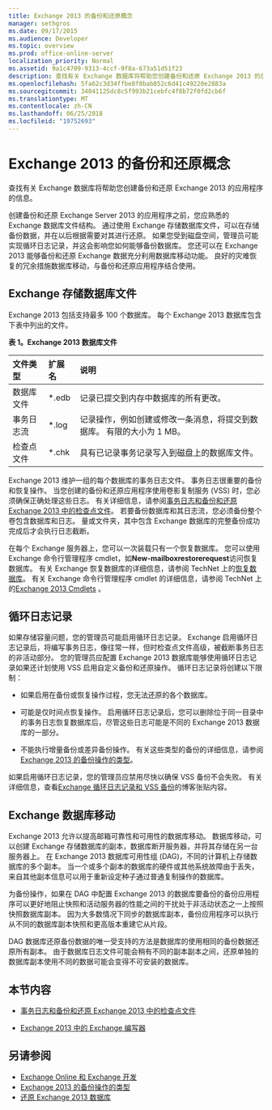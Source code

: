 ```yaml
---
title: Exchange 2013 的备份和还原概念
manager: sethgros
ms.date: 09/17/2015
ms.audience: Developer
ms.topic: overview
ms.prod: office-online-server
localization_priority: Normal
ms.assetid: 9a1c4709-9313-4ccf-9f8a-673a51d51f23
description: 查找有关 Exchange 数据库将帮助您创建备份和还原 Exchange 2013 的应用程序的信息。
ms.openlocfilehash: 5fa62c3d34ffbe8f0bab852c6d41c49220e2883a
ms.sourcegitcommit: 34041125dc8c5f993b21cebfc4f8b72f0fd2cb6f
ms.translationtype: MT
ms.contentlocale: zh-CN
ms.lasthandoff: 06/25/2018
ms.locfileid: "19752693"
---
```

# <a name="backup-and-restore-concepts-for-exchange-2013"></a>Exchange 2013 的备份和还原概念

查找有关 Exchange 数据库将帮助您创建备份和还原 Exchange 2013 的应用程序的信息。
  
创建备份和还原 Exchange Server 2013 的应用程序之前，您应熟悉的 Exchange 数据库文件结构。 通过使用 Exchange 存储数据库文件，可以在存储备份数据，并在以后根据需要对其进行还原。 如果您受到磁盘空间，管理员可能实现循环日志记录，并这会影响您如何能够备份数据库。 您还可以在 Exchange 2013 能够备份和还原 Exchange 数据充分利用数据库移动功能。 良好的灾难恢复的冗余措施数据库移动，与备份和还原应用程序结合使用。

<a name="bk_exchangedatabases"> </a>

## <a name="exchange-store-database-files"></a>Exchange 存储数据库文件

Exchange 2013 包括支持最多 100 个数据库。 每个 Exchange 2013 数据库包含下表中列出的文件。 
  
**表 1。Exchange 2013 数据库文件**

|文件类型|扩展名|说明|
|:-----|:-----|:-----|
|数据库文件  <br/> |\*.edb  <br/> |记录已提交到内存中数据库的所有更改。  <br/> |
|事务日志流  <br/> |\*.log  <br/> |记录操作，例如创建或修改一条消息，将提交到数据库。 有限的大小为 1 MB。  <br/> |
|检查点文件  <br/> |\*.chk  <br/> |具有已记录事务记录写入到磁盘上的数据库文件。  <br/> |
   
Exchange 2013 维护一组的每个数据库的事务日志文件。 事务日志很重要的备份和恢复操作。 当您创建的备份和还原应用程序使用卷影复制服务 (VSS) 时，您必须确保正确处理这些日志。 有关详细信息，请参阅[事务日志和备份和还原 Exchange 2013 中的检查点文件](transaction-logs-and-checkpoint-files-for-backup-and-restore-in-exchange.md)。 若要备份数据库和其日志流，您必须备份整个卷包含数据库和日志。 量或文件夹，其中包含 Exchange 数据库的完整备份成功完成后才会执行日志截断。
  
在每个 Exchange 服务器上，您可以一次装载只有一个恢复数据库。 您可以使用 Exchange 命令行管理程序 cmdlet，如**New-mailboxrestorerequest**访问恢复数据库。 有关 Exchange 恢复数据库的详细信息，请参阅 TechNet 上的[恢复数据库](http://technet.microsoft.com/en-us/library/dd876954%28v=exchg.150%29.aspx)。 有关 Exchange 命令行管理程序 cmdlet 的详细信息，请参阅 TechNet 上的[Exchange 2013 Cmdlets](http://technet.microsoft.com/en-us/library/bb124413.aspx) 。 
  
## <a name="circular-logging"></a>循环日志记录
<a name="bk_circularlogging"> </a>

如果存储容量问题，您的管理员可能启用循环日志记录。 Exchange 启用循环日志记录后，将编写事务日志，像往常一样，但时检查点文件高级，被截断事务日志的非活动部分。 您的管理员应配置 Exchange 2013 数据库能够使用循环日志记录如果还计划使用 VSS 启用自定义备份和还原操作。 循环日志记录将创建以下限制： 
  
- 如果启用在备份或恢复操作过程，您无法还原的各个数据库。
    
- 可能是仅时间点恢复操作。 启用循环日志记录后，您可以删除位于同一目录中的事务日志恢复数据库后，尽管这些日志可能是不同的 Exchange 2013 数据库的一部分。 
    
- 不能执行增量备份或差异备份操作。 有关这些类型的备份的详细信息，请参阅[Exchange 2013 的备份操作的类型](types-of-backup-operations-for-exchange-2013.md)。
    
如果启用循环日志记录，您的管理员应禁用尽快以确保 VSS 备份不会失败。 有关详细信息，查看[Exchange 循环日志记录和 VSS 备份](http://blogs.technet.com/b/exchange/archive/2010/08/18/3410672.aspx)的博客张贴内容。 
  
## <a name="exchange-database-mobility"></a>Exchange 数据库移动
<a name="bk_exchangedatabasemobility"> </a>

Exchange 2013 允许以提高邮箱可靠性和可用性的数据库移动。 数据库移动，可以创建 Exchange 存储数据库的副本，数据库断开服务器，并将其存储在另一台服务器上。 在 Exchange 2013 数据库可用性组 (DAG)，不同的计算机上存储数据库的多个副本。 当一个或多个副本的数据库的硬件或其他系统故障由于丢失，来自其他副本信息可以用于重新设定种子通过普通复制操作的数据库。
  
为备份操作，如果在 DAG 中配置 Exchange 2013 的数据库要备份的备份应用程序可以更好地阻止快照和活动服务器的性能之间的干扰处于非活动状态之一上按照快照数据库副本。 因为大多数情况下同步的数据库副本，备份应用程序可以执行从不同的数据库副本快照和更高版本重建它从片段。
  
DAG 数据库还原备份数据的唯一受支持的方法是数据库的使用相同的备份数据还原所有副本。 由于数据库日志文件可能会稍有不同的副本副本之间，还原单独的数据库副本使用不同的数据可能会变得不可安装的数据库。
  
## <a name="in-this-section"></a>本节内容
<a name="bk_inthissection"> </a>

- [事务日志和备份和还原 Exchange 2013 中的检查点文件](transaction-logs-and-checkpoint-files-for-backup-and-restore-in-exchange.md)
    
- [Exchange 2013 中的 Exchange 编写器](exchange-writer-in-exchange-2013.md)
    
## <a name="see-also"></a>另请参阅

- [Exchange Online 和 Exchange 开发](../exchange-server-development.md) 
- [Exchange 2013 的备份操作的类型](types-of-backup-operations-for-exchange-2013.md)
- [还原 Exchange 2013 数据库](restoring-exchange-2013-databases.md)
    

